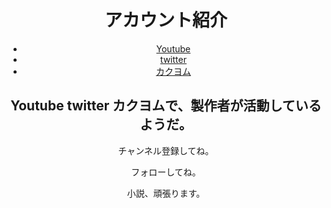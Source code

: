 <!DOCTYPE html>
<html lang="ja">
  <head>
    <meta charset="utf-8">
    <title>黒池　璦　、黒珠　霊歌　、成れの果てチャンネル　活動報告　</title>
  </head>
  <body>
  <header>
  <h1>アカウント紹介</h1>
  <nav>
  <ul>
  <li><a href="https://www.youtube.com/channel/UCIW-8vCziV81yGdykqQvlLA">Youtube</a></li>
  <li><a href="https://twitter.com/ygjTCwSXzsb8VtP">twitter</a></li>
  <li><a href="https://kakuyomu.jp/users/sora671">カクヨム</a></li>
  </ul>
  </nav>
  <main>
  <article>
  <h2>Youtube twitter カクヨムで、製作者が活動しているようだ。</h2>
  <p>チャンネル登録してね。</P>
  <p>フォローしてね。</p>
  <P>小説、頑張ります。</P>
  </article>  
  </main>
  </header>
  </body>
</html>
